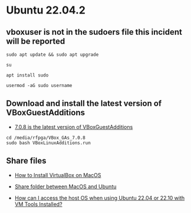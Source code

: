 # Ubuntu 22.04.2

## vboxuser is not in the sudoers file this incident will be reported

```
sudo apt update && sudo apt upgrade
```

```
su
```

```
apt install sudo
```

```
usermod -aG sudo username
```

## Download and install the latest version of VBoxGuestAdditions

-   [7.0.8 is the latest version of VBoxGuestAdditions](https://w0.dk/~chlor/vboxguestadditions/)

```
cd /media/rfpga/VBox_GAs_7.0.8
sudo bash VBoxLinuxAdditions.run
```


## Share files

-   [How to Install VirtualBox on MacOS](https://tecadmin.net/how-to-install-virtualbox-on-macos/)

-   [Share folder between MacOS and Ubuntu](https://medium.com/macoclock/share-folder-between-macos-and-ubuntu-4ce84fb5c1ad)

-   [How can I access the host OS when using Ubuntu 22.04 or 22.10 with VM Tools Installed?](https://askubuntu.com/questions/1452608/how-can-i-access-the-host-os-when-using-ubuntu-22-04-or-22-10-with-vm-tools-inst)